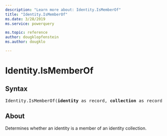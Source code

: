 ```yaml
---
description: "Learn more about: Identity.IsMemberOf"
title: "Identity.IsMemberOf"
ms.date: 3/28/2019
ms.service: powerquery

ms.topic: reference
author: dougklopfenstein
ms.author: dougklo

---
```

# Identity.IsMemberOf

## Syntax

<pre>
Identity.IsMemberOf(<b>identity</b> as record, <b>collection</b> as record) as logical
</pre>

## About  

Determines whether an identity is a member of an identity collection.
